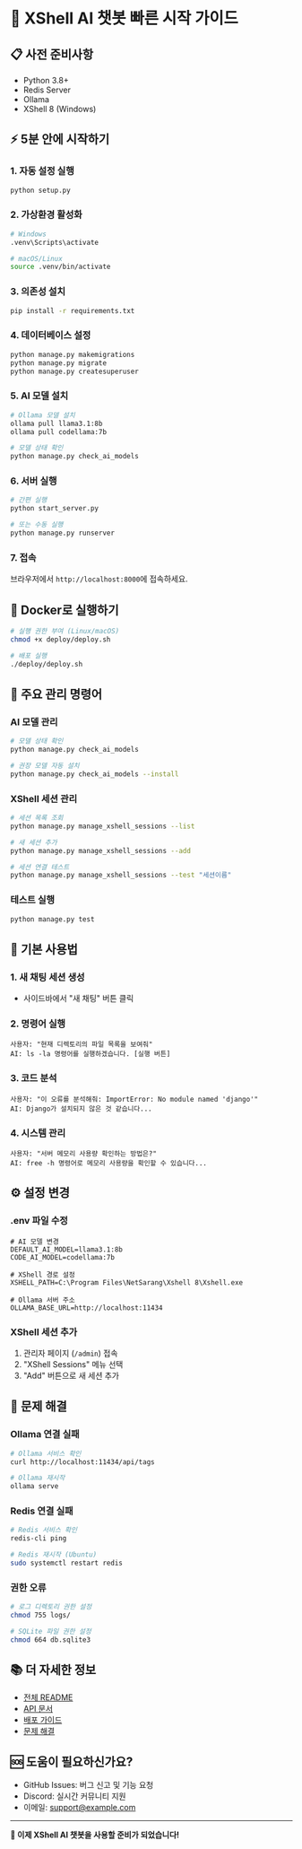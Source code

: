 # 🚀 XShell AI 챗봇 빠른 시작 가이드

## 📋 사전 준비사항

- Python 3.8+
- Redis Server
- Ollama
- XShell 8 (Windows)

## ⚡ 5분 안에 시작하기

### 1. 자동 설정 실행

```bash
python setup.py
```

### 2. 가상환경 활성화

```bash
# Windows
.venv\Scripts\activate

# macOS/Linux
source .venv/bin/activate
```

### 3. 의존성 설치

```bash
pip install -r requirements.txt
```

### 4. 데이터베이스 설정

```bash
python manage.py makemigrations
python manage.py migrate
python manage.py createsuperuser
```

### 5. AI 모델 설치

```bash
# Ollama 모델 설치
ollama pull llama3.1:8b
ollama pull codellama:7b

# 모델 상태 확인
python manage.py check_ai_models
```

### 6. 서버 실행

```bash
# 간편 실행
python start_server.py

# 또는 수동 실행
python manage.py runserver
```

### 7. 접속

브라우저에서 `http://localhost:8000`에 접속하세요.

## 🐳 Docker로 실행하기

```bash
# 실행 권한 부여 (Linux/macOS)
chmod +x deploy/deploy.sh

# 배포 실행
./deploy/deploy.sh
```

## 🔧 주요 관리 명령어

### AI 모델 관리
```bash
# 모델 상태 확인
python manage.py check_ai_models

# 권장 모델 자동 설치
python manage.py check_ai_models --install
```

### XShell 세션 관리
```bash
# 세션 목록 조회
python manage.py manage_xshell_sessions --list

# 새 세션 추가
python manage.py manage_xshell_sessions --add

# 세션 연결 테스트
python manage.py manage_xshell_sessions --test "세션이름"
```

### 테스트 실행
```bash
python manage.py test
```

## 📖 기본 사용법

### 1. 새 채팅 세션 생성
- 사이드바에서 "새 채팅" 버튼 클릭

### 2. 명령어 실행
```
사용자: "현재 디렉토리의 파일 목록을 보여줘"
AI: ls -la 명령어를 실행하겠습니다. [실행 버튼]
```

### 3. 코드 분석
```
사용자: "이 오류를 분석해줘: ImportError: No module named 'django'"
AI: Django가 설치되지 않은 것 같습니다...
```

### 4. 시스템 관리
```
사용자: "서버 메모리 사용량 확인하는 방법은?"
AI: free -h 명령어로 메모리 사용량을 확인할 수 있습니다...
```

## ⚙️ 설정 변경

### .env 파일 수정
```env
# AI 모델 변경
DEFAULT_AI_MODEL=llama3.1:8b
CODE_AI_MODEL=codellama:7b

# XShell 경로 설정
XSHELL_PATH=C:\Program Files\NetSarang\Xshell 8\Xshell.exe

# Ollama 서버 주소
OLLAMA_BASE_URL=http://localhost:11434
```

### XShell 세션 추가
1. 관리자 페이지 (`/admin`) 접속
2. "XShell Sessions" 메뉴 선택
3. "Add" 버튼으로 새 세션 추가

## 🚨 문제 해결

### Ollama 연결 실패
```bash
# Ollama 서비스 확인
curl http://localhost:11434/api/tags

# Ollama 재시작
ollama serve
```

### Redis 연결 실패
```bash
# Redis 서비스 확인
redis-cli ping

# Redis 재시작 (Ubuntu)
sudo systemctl restart redis
```

### 권한 오류
```bash
# 로그 디렉토리 권한 설정
chmod 755 logs/

# SQLite 파일 권한 설정
chmod 664 db.sqlite3
```

## 📚 더 자세한 정보

- [전체 README](README.md)
- [API 문서](docs/api.md)
- [배포 가이드](docs/deployment.md)
- [문제 해결](docs/troubleshooting.md)

## 🆘 도움이 필요하신가요?

- GitHub Issues: 버그 신고 및 기능 요청
- Discord: 실시간 커뮤니티 지원
- 이메일: support@example.com

---

**🎉 이제 XShell AI 챗봇을 사용할 준비가 되었습니다!**
